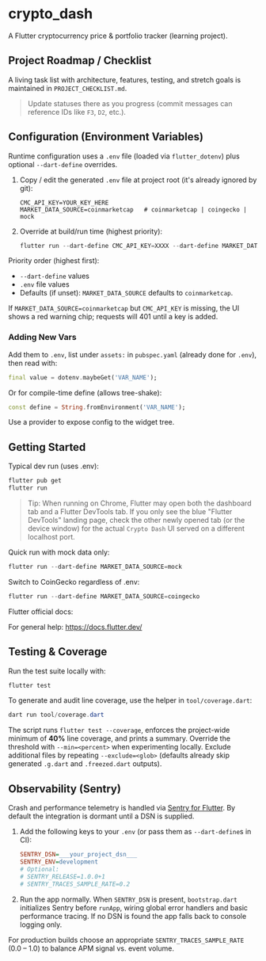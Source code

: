 # crypto_dash

A Flutter cryptocurrency price & portfolio tracker (learning project).

## Project Roadmap / Checklist

A living task list with architecture, features, testing, and stretch goals is maintained in `PROJECT_CHECKLIST.md`.

> Update statuses there as you progress (commit messages can reference IDs like `F3`, `D2`, etc.).

## Configuration (Environment Variables)

Runtime configuration uses a `.env` file (loaded via `flutter_dotenv`) plus optional `--dart-define` overrides.

1. Copy / edit the generated `.env` file at project root (it's already ignored by git):

	```env
	CMC_API_KEY=YOUR_KEY_HERE
	MARKET_DATA_SOURCE=coinmarketcap   # coinmarketcap | coingecko | mock
	```

1. Override at build/run time (highest priority):

	```powershell
	flutter run --dart-define CMC_API_KEY=XXXX --dart-define MARKET_DATA_SOURCE=coingecko
	```

Priority order (highest first):

- `--dart-define` values
- `.env` file values
- Defaults (if unset): `MARKET_DATA_SOURCE` defaults to `coinmarketcap`.

If `MARKET_DATA_SOURCE=coinmarketcap` but `CMC_API_KEY` is missing, the UI shows a red warning chip; requests will 401 until a key is added.

### Adding New Vars

Add them to `.env`, list under `assets:` in `pubspec.yaml` (already done for `.env`), then read with:

```dart
final value = dotenv.maybeGet('VAR_NAME');
```

Or for compile-time define (allows tree-shake):

```dart
const define = String.fromEnvironment('VAR_NAME');
```

Use a provider to expose config to the widget tree.

## Getting Started

Typical dev run (uses .env):

```powershell
flutter pub get
flutter run
```

> Tip: When running on Chrome, Flutter may open both the dashboard tab and a Flutter DevTools tab. If you only see the blue "Flutter DevTools" landing page, check the other newly opened tab (or the device window) for the actual `Crypto Dash` UI served on a different localhost port.

Quick run with mock data only:

```powershell
flutter run --dart-define MARKET_DATA_SOURCE=mock
```

Switch to CoinGecko regardless of .env:

```powershell
flutter run --dart-define MARKET_DATA_SOURCE=coingecko
```

Flutter official docs:

For general help: <https://docs.flutter.dev/>

## Testing & Coverage

Run the test suite locally with:

```powershell
flutter test
```

To generate and audit line coverage, use the helper in `tool/coverage.dart`:

```powershell
dart run tool/coverage.dart
```

The script runs `flutter test --coverage`, enforces the project-wide minimum of **40%** line coverage, and prints a summary. Override the threshold with `--min=<percent>` when experimenting locally. Exclude additional files by repeating `--exclude=<glob>` (defaults already skip generated `.g.dart` and `.freezed.dart` outputs).

## Observability (Sentry)

Crash and performance telemetry is handled via [Sentry for Flutter](https://docs.sentry.io/platforms/dart/guides/flutter/). By default the integration is dormant until a DSN is supplied.

1. Add the following keys to your `.env` (or pass them as `--dart-define`s in CI):

   ```ini
   SENTRY_DSN=___your_project_dsn___
   SENTRY_ENV=development
   # Optional:
   # SENTRY_RELEASE=1.0.0+1
   # SENTRY_TRACES_SAMPLE_RATE=0.2
   ```

2. Run the app normally. When `SENTRY_DSN` is present, `bootstrap.dart` initializes Sentry before `runApp`, wiring global error handlers and basic performance tracing. If no DSN is found the app falls back to console logging only.

For production builds choose an appropriate `SENTRY_TRACES_SAMPLE_RATE` (0.0 – 1.0) to balance APM signal vs. event volume.
